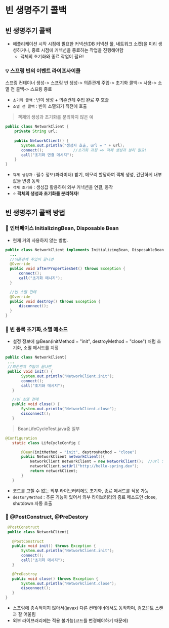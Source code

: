 # 빈 생명주기 콜백

## 빈 생명주기 콜백
 + 애플리케이션 시작 시점에 필요한 커넥션(DB 커넥션 풀, 네트워크 소켓)을 미리 생성하거나, 종료 시점에 커넥션을 종료하는 작업을 진행해야함
   + 객체의 초기화와 종료 작업이 필요!

### :bulb: 스프링 빈의 이벤트 라이프사이클
스프링 컨테이너 생성-> 스프링 빈 생성-> 의존관계 주입-> 초기화 콜백-> 사용-> 소멸 전 콜백-> 스프링 종료
 + `초기화 콜백` : 빈이 생성 + 의존관계 주입 완료 후 호출
 + `소멸 전 콜백` : 빈이 소멸되기 직전에 호출
 
 > 객체의 생성과 초기화를 분리하지 않은 예
 ```java
 public class NetworkClient {
     private String url; 
     
     public NetworkClient() {
        System.out.println("생성자 호출, url = " + url);   
        connect();             //초기화 과정 => 객체 생성과 분리 필요!
        call("초기화 연결 메시지");
     }
 }
 ```
   + `객체 생성자` : 필수 정보(파라미터) 받기, 메모리 할당하여 객체 생성, 간단하게 내부 값들 변경 동작
   + `객체 초기화` : 생성값 활용하여 외부 커넥션을 연결, 동작
   + :star: **객체의 생성과 초기화를 분리하자!**

## 빈 생명주기 콜백 방법

### :pushpin: 인터페이스 InitializingBean, Disposable Bean
  + 현재 거의 사용하지 않는 방법.
  ```java
  public class NetworkClient implements InitializingBean, DisposableBean {
    ... 
    //의존관계 주입이 끝나면
    @Override
    public void afterPropertiesSet() throws Exception {
        connect();
        call("초기화 메시지");
    }

    //빈 소멸 전에
    @Override
    public void destroy() throws Exception {
        disconnect();
    }
}
 ```
### :pushpin: 빈 등록 초기화,소멸 메소드
+ 설정 정보에 @Bean(initMethod = "init", destroyMethod = "close") 처럼 초기화, 소멸 메서드를 지정
 ```java
 public class NetworkClient{
  ...
  //의존관계 주입이 끝나면
  public void init() {
        System.out.println("NetworkClient.init");
        connect();
        call("초기화 메시지");
    }

    //빈 소멸 전에
    public void close() {
        System.out.println("NetworkClient.close");
        disconnect();
    } 
 ```
 >BeanLifeCycleTest.java중 일부
 ```java
 @Configuration
    static class LifeCycleConfig {

        @Bean(initMethod = "init", destroyMethod = "close")
        public NetworkClient networkClient(){
            NetworkClient networkClient = new NetworkClient();  //url : null 값
            networkClient.setUrl("http://hello-spring.dev"); 
            return networkClient;
        }
    }
 ```
  + 코드를 고칠 수 없는 외부 라이브러리에도 초기화, 종료 메서드를 적용 가능
  + `destoryMethod` : 추론 기능이 있어서 외부 라이브러리의 종료 메소드인 close, shutdown 자동 호출

### :pushpin: @PostConstruct, @PreDestory
 ```java
  @PostConstruct
  public class NetworkClient{
  
    @PostConstruct
    public void init() throws Exception {
        System.out.println("NetworkClient.init");
        connect();
        call("초기화 메시지");
    }

    @PreDestroy
    public void close() throws Exception {
        System.out.println("NetworkClient.close");
        disconnect();
    }
 }
 ```
  + 스프링에 종속적이지 않아서(javax) 다른 컨테이너에서도 동작하며, 컴포넌트 스캔과 잘 어울림
  + 외부 라이브러리에는 적용 불가능(코드를 변경해야하기 때문에)
